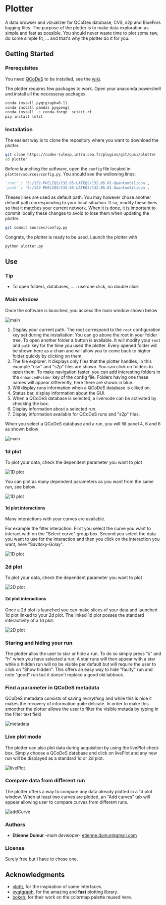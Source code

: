 # Plotter

A data browser and vizualizer for QCoDes database, CVS, s2p and BlueFors logging files. The purpose of the plotter is to make data exploration as simple and fast as possible. You should never waste time to plot some raw, do some simple fit, ... and that's why the plotter do it for you.


## Getting Started


### Prerequisites

You need [QCoDeS](https://qcodes.github.io/Qcodes/) to be installed, see the [wiki](https://codev-tuleap.intra.cea.fr/plugins/mediawiki/wiki/qusi/index.php?title=Get_Started#How_to_get_started_with_qcodes).

The plotter requires few packages to work.
Open your anaconda powershell and install all the necesseray packages

```bash
conda install pyqtgraph=0.11
conda install pandas pyopengl
conda install -c conda-forge  scikit-rf
pip install lmfit
```


### Installation

The easiest way is to clone the repository where you want to download the plotter.

```bash
git clone https://codev-tuleap.intra.cea.fr/plugins/git/qusi/plotter
cd plotter
```

Before launching the software, open the `config` file located in `plotter/sources/config.py`. You should see the wollowing lines:

```python
'root' : 'S:/132-PHELIQS/132.05-LATEQS/132.05.01-QuantumSilicon',
'path' : 'S:/132-PHELIQS/132.05-LATEQS/132.05.01-QuantumSilicon',
```

Theses lines are used as default path. You may however chose another default path corresponding to your local situation. If so, modify these lines so that it matches your current network. When it is done, it is important to commit locally these changes to avoid to lose them when updating the plotter.

```bash
git commit sources/config.py
```

Congrats, the plotter is ready to be used. Launch the plotter with

```bash
python plotter.py
```

## Use

### Tip

* To open folders, databases, ... : use one click, no double click

### Main window

Once the software is launched, you access the main window shown below


![main](doc/main_03.png)

1. Display your current path. The root correspond to the `root` configuration key set during the installation. You can go above the root in your folder tree. To open another folder a button is available. It will modify your `root` and `path` key for the time you used the plotter. Every opened folder will be shown here as a chain and will allow you to come back to higher folder quickly by clicking on them.
2. The file explorer. It displays only files that the plotter handles, in this example "csv" and "s2p" files are shown. You can click on folders to open them. To make navigation faster, you can add interesting folders in the `enhancedFolder` key of the config file. Folders having one these names will appear differently, here there are shown in blue.
3. Will display runs information when a QCoDeS database is cliked on.
4. Status bar, display information about the GUI.
5. When a QCoDeS database is selected, a livemode can be activated by checking the box.
6. Display information about a selected run.
7. Display information available for QCoDeS runs and "s2p" files. 

When you select a QCoDeS database and a run, you will fill panel 4, 6 and 6 as shown below

![main](doc/main_02.png)

### 1d plot

To plot your data, check the dependent parameter you want to plot

![1D plot](doc/main_04.gif)

You can plot as many dependent parameters as you want from the same run, see below

![1D plot](doc/main_05.png)

#### 1d plot interactions

Many interactions with your curves are available.

For example the filter interaction.
First you select the curve you want to interact with on the "Select curve" group box.
Second you select the data you want to use for the interaction and then you click on the interaction you want, here "Savitsky-Golay".

![1D plot](doc/plot_1d_02.gif)

### 2d plot

To plot your data, check the dependent parameter you want to plot

![2D plot](doc/main_05.gif)

#### 2d plot interactions

Once a 2d plot is launched you can make slices of your data and launched 1d plot linked to your 2d plot.
The linked 1d plot posses the standard interactivity of a 1d plot.

![2D plot](doc/plot_2d_02.gif)

### Staring and hiding your run

The plotter allos the user to star or hide a run.
To do so simply press "s" and "h" when you have selected a run.
A star runs will then appear with a star while a hidden run will no be visible per default but will require the user to click on "Show hidden".
This offers an easy way to hide "faulty" run and note "good" run but it doesn't replace a good old labbook.

### Find a parameter in QCoDeS metadata

QCoDeS metadata consists of saving *everything* and while this is nice it makes the recovery of information quite delicate.
In order to make this smoother the plotter allows the user to filter the visible metada by typing in the filter text field

![metadata](doc/main_06.gif)

### Live plot mode

The plotter can also plot data during acquisition by using the livePlot check box.
Simply choose a QCoDeS database and click on livePlot and any new run will be displayed as a standard 1d or 2d plot.

![livePlot](doc/livePlot_01.gif)

### Compare data from different run

The plotter offers a way to compare any data already plotted in a 1d plot window.
When at least two curves are plotted, an "Add curves" tab will appear allowing user to compare curves from different runs.

![addCurve](doc/addCurve_01.gif)

### Authors

* **Etienne Dumur** -*main developer*- etienne.dumur@gmail.com

### License

Surely free but I have to chose one.

## Acknowledgments

* [plottr](https://github.com/toolsforexperiments/plottr), for the inspiration of some interfaces.
* [pyqtgraph](http://www.pyqtgraph.org/), for the amazing and **fast** plotting library.
* [bokeh](https://github.com/bokeh/bokeh/blob/7cc500601cdb688c4b6b2153704097f3345dd91c/bokeh/palettes.py), for their work on the colormap palette reused here.
